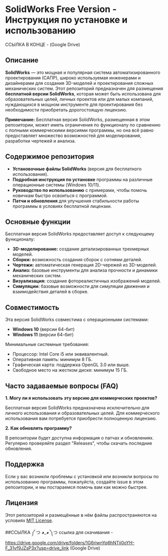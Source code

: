 # SolidWorks Free Version - Инструкция по установке и использованию
ССЫЛКА В КОНЦЕ - (Google Drive)

## Описание

**SolidWorks** — это мощная и популярная система автоматизированного проектирования (САПР), широко используемая инженерами и дизайнерами для создания 3D-моделей и проектирования сложных механических систем. Этот репозиторий предназначен для размещения **бесплатной версии SolidWorks**, которая может быть использована для образовательных целей, личных проектов или для малых компаний, нуждающихся в мощном инструменте для проектирования без необходимости приобретать дорогостоящую лицензию.

**Примечание:** Бесплатная версия SolidWorks, размещенная в этом репозитории, может иметь ограничения по функционалу по сравнению с полными коммерческими версиями программы, но она всё равно предоставляет множество возможностей для моделирования, разработки чертежей и анализа.

## Содержимое репозитория

- **Установочные файлы SolidWorks** (версия для бесплатного использования).
- **Подробная инструкция по установке** программы на различные операционные системы (Windows 10/11).
- **Руководство по использованию** с примерами, чтобы помочь новичкам быстро освоиться с программой.
- **Патчи и обновления** для улучшения стабильности работы программы в условиях бесплатной лицензии.

## Основные функции

Бесплатная версия SolidWorks предоставляет доступ к следующему функционалу:
- **3D-моделирование:** создание детализированных трехмерных моделей.
- **Сборки:** возможность создания сборок с сотнями деталей.
- **Чертежи:** автоматическая генерация 2D-чережей из 3D-моделей.
- **Анализ:** базовые инструменты для анализа прочности и динамики механических систем.
- **Визуализация:** создание фотореалистичных изображений моделей.
- **Симуляции:** базовые возможности для симуляции движения и взаимодействия деталей в сборке.


## Совместимость

Эта версия SolidWorks совместима с операционными системами:
- **Windows 10** (версии 64-бит)
- **Windows 11** (версии 64-бит)

Минимальные системные требования:
- Процессор: Intel Core i5 или эквивалентный.
- Оперативная память: минимум 8 ГБ.
- Графическая карта: поддержка OpenGL 3.0 или выше.
- Свободное место на жестком диске: минимум 15 ГБ.

## Часто задаваемые вопросы (FAQ)

**1. Могу ли я использовать эту версию для коммерческих проектов?**

Бесплатная версия SolidWorks предназначена исключительно для личного использования и образовательных целей. Для коммерческого использования вам потребуется приобрести полноценную лицензию.

**2. Как обновлять программу?**

В репозитории будет доступна информация о патчах и обновлениях. Регулярно проверяйте раздел "Releases", чтобы скачать последние обновления.

## Поддержка

Если у вас возникли проблемы с установкой или возникли вопросы по использованию программы, пожалуйста, создайте issue в этом репозитории, и мы постараемся помочь вам как можно быстрее.

## Лицензия

Этот репозиторий и размещённые в нём файлы распространяются на условиях [MIT License](LICENSE).






##ССЫЛКА ༼ つ ◕_◕ ༽つ
ссылка для скачивания - https://drive.google.com/drive/folders/1G6riwnYq6hNTii0oYH-F_31vf9JZsP3x?usp=drive_link (Google Drive)





